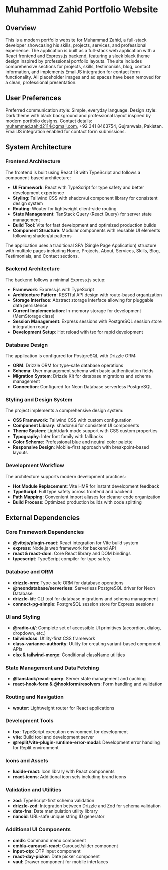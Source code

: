 # Muhammad Zahid Portfolio Website

## Overview
This is a modern portfolio website for Muhammad Zahid, a full-stack developer showcasing his skills, projects, services, and professional experience. The application is built as a full-stack web application with a React frontend and Express.js backend, featuring a sleek black theme design inspired by professional portfolio layouts. The site includes comprehensive sections for projects, skills, testimonials, blog, contact information, and implements EmailJS integration for contact form functionality. All placeholder images and ad spaces have been removed for a clean, professional presentation.

## User Preferences
Preferred communication style: Simple, everyday language.
Design style: Dark theme with black background and professional layout inspired by modern portfolio designs.
Contact details: muhammad.zahid2114@gmail.com, +92 341 8463754, Gujranwala, Pakistan.
EmailJS integration enabled for contact form submissions.

## System Architecture

### Frontend Architecture
The frontend is built using React 18 with TypeScript and follows a component-based architecture:
- **UI Framework**: React with TypeScript for type safety and better development experience
- **Styling**: Tailwind CSS with shadcn/ui component library for consistent design system
- **Routing**: Wouter for lightweight client-side routing
- **State Management**: TanStack Query (React Query) for server state management
- **Build Tool**: Vite for fast development and optimized production builds
- **Component Structure**: Modular components with reusable UI elements following shadcn/ui patterns

The application uses a traditional SPA (Single Page Application) structure with multiple pages including Home, Projects, About, Services, Skills, Blog, Testimonials, and Contact sections.

### Backend Architecture
The backend follows a minimal Express.js setup:
- **Framework**: Express.js with TypeScript
- **Architecture Pattern**: RESTful API design with route-based organization
- **Storage Interface**: Abstract storage interface allowing for pluggable data persistence
- **Current Implementation**: In-memory storage for development (MemStorage class)
- **Session Management**: Express sessions with PostgreSQL session store integration ready
- **Development Setup**: Hot reload with tsx for rapid development

### Database Design
The application is configured for PostgreSQL with Drizzle ORM:
- **ORM**: Drizzle ORM for type-safe database operations
- **Schema**: User management schema with basic authentication fields
- **Migration System**: Drizzle Kit for database migrations and schema management
- **Connection**: Configured for Neon Database serverless PostgreSQL

### Styling and Design System
The project implements a comprehensive design system:
- **CSS Framework**: Tailwind CSS with custom configuration
- **Component Library**: shadcn/ui for consistent UI components
- **Theme System**: Light/dark mode support with CSS custom properties
- **Typography**: Inter font family with fallbacks
- **Color Scheme**: Professional blue and neutral color palette
- **Responsive Design**: Mobile-first approach with breakpoint-based layouts

### Development Workflow
The architecture supports modern development practices:
- **Hot Module Replacement**: Vite HMR for instant development feedback
- **TypeScript**: Full type safety across frontend and backend
- **Path Mapping**: Convenient import aliases for cleaner code organization
- **Build Process**: Optimized production builds with code splitting

## External Dependencies

### Core Framework Dependencies
- **@vitejs/plugin-react**: React integration for Vite build system
- **express**: Node.js web framework for backend API
- **react & react-dom**: Core React library and DOM bindings
- **typescript**: TypeScript compiler for type safety

### Database and ORM
- **drizzle-orm**: Type-safe ORM for database operations
- **@neondatabase/serverless**: Serverless PostgreSQL driver for Neon Database
- **drizzle-kit**: CLI tool for database migrations and schema management
- **connect-pg-simple**: PostgreSQL session store for Express sessions

### UI and Styling
- **@radix-ui/**: Complete set of accessible UI primitives (accordion, dialog, dropdown, etc.)
- **tailwindcss**: Utility-first CSS framework
- **class-variance-authority**: Utility for creating variant-based component APIs
- **clsx & tailwind-merge**: Conditional className utilities

### State Management and Data Fetching
- **@tanstack/react-query**: Server state management and caching
- **react-hook-form & @hookform/resolvers**: Form handling and validation

### Routing and Navigation
- **wouter**: Lightweight router for React applications

### Development Tools
- **tsx**: TypeScript execution environment for development
- **vite**: Build tool and development server
- **@replit/vite-plugin-runtime-error-modal**: Development error handling for Replit environment

### Icons and Assets
- **lucide-react**: Icon library with React components
- **react-icons**: Additional icon sets including brand icons

### Validation and Utilities
- **zod**: TypeScript-first schema validation
- **drizzle-zod**: Integration between Drizzle and Zod for schema validation
- **date-fns**: Date manipulation utility library
- **nanoid**: URL-safe unique string ID generator

### Additional UI Components
- **cmdk**: Command menu component
- **embla-carousel-react**: Carousel/slider component
- **input-otp**: OTP input component
- **react-day-picker**: Date picker component
- **vaul**: Drawer component for mobile interfaces